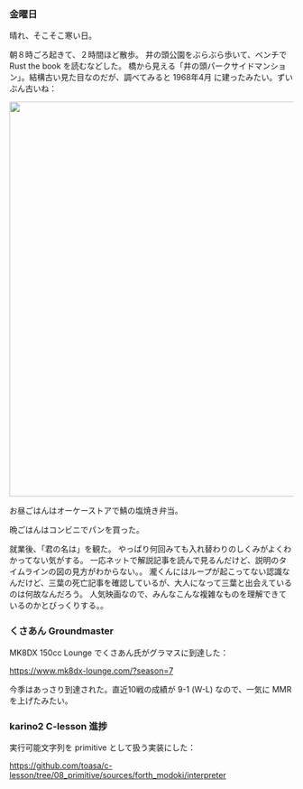 ### 金曜日

晴れ、そこそこ寒い日。

朝８時ごろ起きて、２時間ほど散歩。
井の頭公園をぶらぶら歩いて、ベンチで Rust the book を読むなどした。
橋から見える「井の頭パークサイドマンション」。結構古い見た目なのだが、調べてみると 1968年4月 に建ったみたい。ずいぶん古いね：

<img src="https://i.imgur.com/iv1scOD.jpg" width="700">

お昼ごはんはオーケーストアで鯖の塩焼き弁当。

晩ごはんはコンビニでパンを買った。

就業後、「君の名は」を観た。
やっぱり何回みても入れ替わりのしくみがよくわかってない気がする。
一応ネットで解説記事を読んで見るんだけど、説明のタイムラインの図の見方がわからない。。
瀧くんにはループが起こってない認識なんだけど、三葉の死亡記事を確認しているが、大人になって三葉と出会えているのは何故なんだろう。
人気映画なので、みんなこんな複雑なものを理解できているのかとびっくりする。。

### くさあん Groundmaster

MK8DX 150cc Lounge でくさあん氏がグラマスに到達した：

https://www.mk8dx-lounge.com/?season=7

今季はあっさり到達された。直近10戦の成績が 9-1 (W-L) なので、一気に MMR を上げたみたい。

### karino2 C-lesson 進捗

実行可能文字列を primitive として扱う実装にした：

https://github.com/toasa/c-lesson/tree/08_primitive/sources/forth_modoki/interpreter
